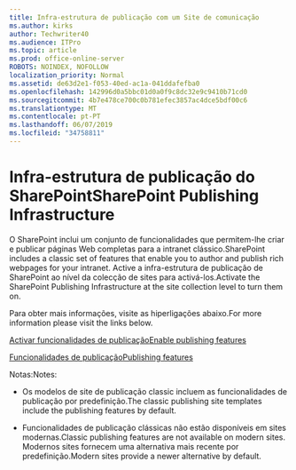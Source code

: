 ```yaml
---
title: Infra-estrutura de publicação com um Site de comunicação
ms.author: kirks
author: Techwriter40
ms.audience: ITPro
ms.topic: article
ms.prod: office-online-server
ROBOTS: NOINDEX, NOFOLLOW
localization_priority: Normal
ms.assetid: de63d2e1-f053-40ed-ac1a-041ddafefba0
ms.openlocfilehash: 142996d0a5bbc01d0a0f9c8dc32e9c9410b71cd0
ms.sourcegitcommit: 4b7e478ce700c0b781efec3857ac4dce5bdf00c6
ms.translationtype: MT
ms.contentlocale: pt-PT
ms.lasthandoff: 06/07/2019
ms.locfileid: "34758811"
---
```

# <a name="sharepoint-publishing-infrastructure"></a><span data-ttu-id="f785f-102">Infra-estrutura de publicação do SharePoint</span><span class="sxs-lookup"><span data-stu-id="f785f-102">SharePoint Publishing Infrastructure</span></span>


<span data-ttu-id="f785f-103">O SharePoint inclui um conjunto de funcionalidades que permitem-lhe criar e publicar páginas Web completas para a intranet clássico.</span><span class="sxs-lookup"><span data-stu-id="f785f-103">SharePoint includes a classic set of features that enable you to author and publish rich webpages for your intranet.</span></span> <span data-ttu-id="f785f-104">Active a infra-estrutura de publicação de SharePoint ao nível da colecção de sites para activá-los.</span><span class="sxs-lookup"><span data-stu-id="f785f-104">Activate the SharePoint Publishing Infrastructure at the site collection level to turn them on.</span></span>

<span data-ttu-id="f785f-105">Para obter mais informações, visite as hiperligações abaixo.</span><span class="sxs-lookup"><span data-stu-id="f785f-105">For more information please visit the links below.</span></span>

[<span data-ttu-id="f785f-106">Activar funcionalidades de publicação</span><span class="sxs-lookup"><span data-stu-id="f785f-106">Enable publishing features</span></span>](https://support.office.com/article/Enable-publishing-features-479677A6-8B33-4AC7-907D-071C1C7E4518)

[<span data-ttu-id="f785f-107">Funcionalidades de publicação</span><span class="sxs-lookup"><span data-stu-id="f785f-107">Publishing features</span></span>](https://support.office.com/article/Features-enabled-in-a-SharePoint-Online-publishing-site-3AB3810C-3C2C-4361-9D0E-0CBE666EA0B0?wt.mc_id=O365_Portal_MMaven#__toc336865553)

<span data-ttu-id="f785f-108">Notas:</span><span class="sxs-lookup"><span data-stu-id="f785f-108">Notes:</span></span>

- <span data-ttu-id="f785f-109">Os modelos de site de publicação classic incluem as funcionalidades de publicação por predefinição.</span><span class="sxs-lookup"><span data-stu-id="f785f-109">The classic publishing site templates include the publishing features by default.</span></span>

- <span data-ttu-id="f785f-110">Funcionalidades de publicação clássicas não estão disponíveis em sites modernas.</span><span class="sxs-lookup"><span data-stu-id="f785f-110">Classic publishing features are not available on modern sites.</span></span> <span data-ttu-id="f785f-111">Modernos sites fornecem uma alternativa mais recente por predefinição.</span><span class="sxs-lookup"><span data-stu-id="f785f-111">Modern sites provide a newer alternative by default.</span></span>

